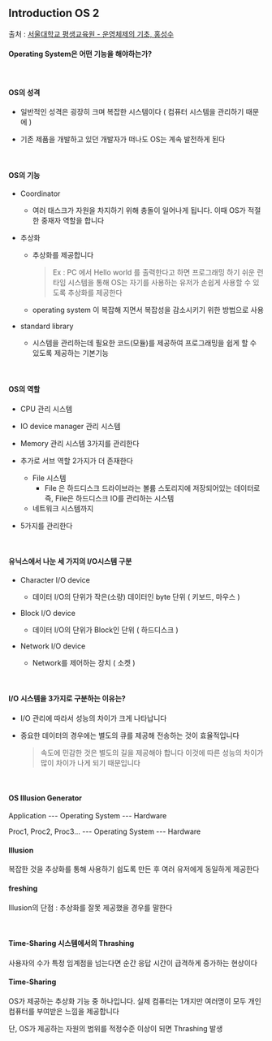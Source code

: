 ## Introduction OS 2 ##

출처 : [서울대학교 평생교육원 - 운영체제의 기초, 홍성수](http://snui.snu.ac.kr/ocw/index.php?mode=view&id=684)

<h4>Operating System은 어떤 기능을 해야하는가?</h4>

<br>

<h4>OS의 성격</h4>

- 일반적인 성격은 굉장히 크며 복잡한 시스템이다 ( 컴퓨터 시스템을 관리하기 때문에 )

- 기존 제품을 개발하고 있던 개발자가 떠나도 OS는 계속 발전하게 된다

<br>

<h4>OS의 기능</h4>

- Coordinator
   - 여러 태스크가 자원을 차지하기 위해 충돌이 일어나게 됩니다. 이때 OS가 적절한 중재자 역할을 합니다

- 추상화
    - 추상화를 제공합니다
        > Ex : PC 에서 Hello world 를 출력한다고 하면 프로그래밍 하기 쉬운 런타임 시스템을 통해 OS는 자기를 사용하는 유저가 손쉽게 사용할 수 있도록 추상화를 제공한다

    - operating system 이 복잡해 지면서 복잡성을 감소시키기 위한 방법으로 사용

- standard library

    - 시스템을 관리하는데 필요한 코드(모듈)를 제공하여 프로그래밍을 쉽게 할 수 있도록 제공하는 기본기능

<br>

<h4>OS의 역할</h4>

- CPU 관리 시스템

- IO device manager 관리 시스템

- Memory 관리 시스템 3가지를 관리한다

- 추가로 서브 역할 2가지가 더 존재한다
    - File 시스템
        - File 은 하드디스크 드라이브라는 볼륨 스토리지에 저장되어있는 데이터로 즉, File은 하드디스크 IO를 관리하는 시스템
    - 네트워크 시스템까지

- 5가지를 관리한다

<br>

<h4>유닉스에서 나눈 세 가지의 I/O시스템 구분</h4>

- Character I/O device
    - 데이터 I/O의 단위가 작은(소량) 데이터인 byte 단위 ( 키보드, 마우스 )

- Block I/O device
    - 데이터 I/O의 단위가 Block인 단위 ( 하드디스크 )

- Network I/O device
    - Network를 제어하는 장치 ( 소켓 )

<br>

<h4>I/O 시스템을 3가지로 구분하는 이유는?</h4>

- I/O 관리에 따라서 성능의 차이가 크게 나타납니다

- 중요한 데이터의 경우에는 별도의 큐를 제공해 전송하는 것이 효율적입니다

    > 속도에 민감한 것은 별도의 길을 제공해야 합니다
    이것에 따른 성능의 차이가 많이 차이가 나게 되기 때문입니다

<br>

<h4>OS Illusion Generator</h4>

Application --- Operating System --- Hardware

Proc1, Proc2, Proc3... --- Operating System --- Hardware


<h4>Illusion</h4>

복잡한 것을 추상화를 통해 사용하기 쉽도록 만든 후 여러 유저에게 동일하게 제공한다


<h4>freshing</h4>

Illusion의 단점 : 추상화를 잘못 제공했을 경우를 말한다

<br>

<h4>Time-Sharing 시스템에서의 Thrashing</h4>

사용자의 수가 특정 임계점을 넘는다면 순간 응답 시간이 급격하게 증가하는 현상이다

<h4>Time-Sharing</h4>

OS가 제공하는 추상화 기능 중 하나입니다. 실제 컴퓨터는 1개지만 여러명이 모두 개인 컴퓨터를 부여받은 느낌을 제공합니다

단, OS가 제공하는 자원의 범위를 적정수준 이상이 되면 Thrashing 발생



